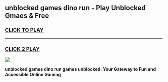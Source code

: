 
## unblocked games dino run - Play Unblocked Gmaes & Free
<h3>
<a href="https://premium.freeplayer.one?title=unblocked_games_dino_run&ref=20F">CLICK TO PLAY</a></h3>
<hr>

<h3>
<a href="https://premium.freeplayer.one?title=unblocked_games_dino_run&ref=20F">CLICK 2 PLAY</a>
  
</h3>

<a href="https://premium.freeplayer.one?title=unblocked_games_dino_run&ref=20F/"><img src="https://clearcache.store/games.png"></a>


**unblocked games dino run games unblocked: Your Gateway to Fun and Accessible Online Gaming**
